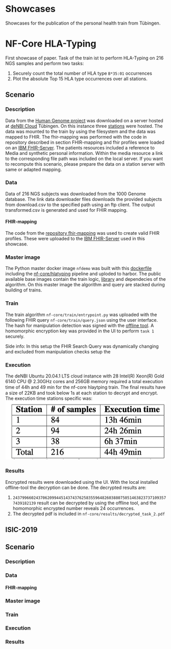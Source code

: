 # Showcases

Showcases for the publication of the personal health train from Tübingen.

# NF-Core HLA-Typing
First showcase of paper. Task of the train ist to perform HLA-Typing on 216 NGS samples and perform two tasks:
1. Securely count the total number of HLA type `B*35:01` occurrences
2. Plot the absolute Top 15 HLA type occurrences over all stations.

## Scenario
### Description
Data from the [Human Genome project](https://doi.org/10.1038/nature11632) was downloaded on a server hosted at [deNBI Cloud](https://cloud.denbi.de/tubingen/) Tübingen.
On this instance three [stations](https://gitlab.com/PersonalHealthTrain/implementations/germanmii/difuture/station/station) were hosted. The data was mounted to the train by using the filesystem and the data was mapped to FHIR.
The fhir-mapping was performed with the code in repository described in section FHIR-mapping and fhir profiles were loaded on an [IBM FHIR-Server](https://ibm.github.io/FHIR/). The patients resources included a
reference to Media and synthetic personal information. Within the media resource a link to the corresponding file path was included
on the local server. If you want to recompute this scenario, please prepare the data on a station server with same or adapted mapping.

### Data
Data of 216 NGS subjects was downloaded from the 1000 Genome database. The link data downloader files downloads the provided subjects from download.csv
to the specified path using an ftp client. The output transformed.csv is generated and used for FHIR mapping.

#### FHIR-mapping
The code from the [repository fhir-mapping](https://gitlab.com/PersonalHealthTrain/implementations/germanmii/difuture/station/sandbox/fhir-station-mapping/-/blob/master/data_mapping/Patient_PHT.py) was used
to create valid FHIR profiles. These were uploaded to the [IBM FHIR-Server](https://ibm.github.io/FHIR/) used in this showcase.


### Master image
The Python master docker image ``nfdemo`` was built with this [dockerfile](https://gitlab.com/PersonalHealthTrain/implementations/germanmii/difuture/train-container-library/-/blob/master/docker_files/Dockerfile_nfcore) including the [nf-core/hlatyping](https://github.com/nf-core/hlatyping) pipeline and uploded to harbor.
The public available base images contain the train logic, [library](https://gitlab.com/PersonalHealthTrain/implementations/germanmii/difuture/train-container-library/-/blob/master/train_lib/train/NfcoreTrain.py) and dependecies of the algorithm. On this master image the algorithm and query are stacked during building of trains.

### Train
The train algorithm ``nf-core/train/entrypoint.py`` was uploaded with the following FHIR query ``nf-core/train/query.json`` using the user interface.
The hash for manipulation detection was signed with the [offline tool](https://gitlab.com/PersonalHealthTrain/implementations/germanmii/difuture/pht-offline-tool).
A homomorphic encryption key was provided in the UI to perform `task 1` securely.

Side info: In this setup the FHIR Search Query was dynamically changing and excluded from manipulation checks setup the

### Execution
The deNBI Ubuntu 20.04.1 LTS cloud instance with 28 Intel(R) Xeon(R) Gold 6140 CPU @ 2.30GHz cores and 256GB memory 
required a total execution time of 44h and 49 min for the nf-core hlaytping train. The ﬁnal results have a size of 22KB
and took below 1s at each station to decrypt and encrypt. 
The execution time stations specific was:
![runtime nf-core demo](images/nf-core-time.png)

### Results
Encrypted results were downloaded using the UI. With the local installed offline-tool the decryption can be done.
The decrypted results are:

1. `24379966024370620994451437437625835596482603880750514638237371093577439182139` result can be decrypted by using the offline tool, and the homomorphic encrypted number reveals 24 occurrences.
2. The decrypted pdf is included in `nf-core/results/decrypted_task_2.pdf`

## ISIC-2019

## Scenario
### Description

### Data

#### FHIR-mapping

### Master image

### Train

### Execution


### Results

